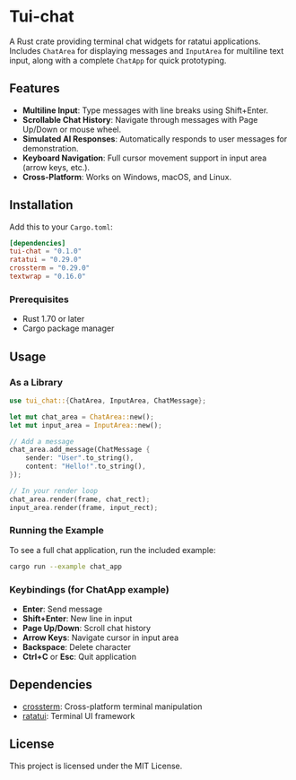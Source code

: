 # Tui-chat

A Rust crate providing terminal chat widgets for ratatui applications. Includes `ChatArea` for displaying messages and `InputArea` for multiline text input, along with a complete `ChatApp` for quick prototyping.

## Features

- **Multiline Input**: Type messages with line breaks using Shift+Enter.
- **Scrollable Chat History**: Navigate through messages with Page Up/Down or mouse wheel.
- **Simulated AI Responses**: Automatically responds to user messages for demonstration.
- **Keyboard Navigation**: Full cursor movement support in input area (arrow keys, etc.).
- **Cross-Platform**: Works on Windows, macOS, and Linux.

## Installation

Add this to your `Cargo.toml`:

```toml
[dependencies]
tui-chat = "0.1.0"
ratatui = "0.29.0"
crossterm = "0.29.0"
textwrap = "0.16.0"
```

### Prerequisites

- Rust 1.70 or later
- Cargo package manager

## Usage

### As a Library

```rust
use tui_chat::{ChatArea, InputArea, ChatMessage};

let mut chat_area = ChatArea::new();
let mut input_area = InputArea::new();

// Add a message
chat_area.add_message(ChatMessage {
    sender: "User".to_string(),
    content: "Hello!".to_string(),
});

// In your render loop
chat_area.render(frame, chat_rect);
input_area.render(frame, input_rect);
```

### Running the Example

To see a full chat application, run the included example:

```bash
cargo run --example chat_app
```

### Keybindings (for ChatApp example)

- **Enter**: Send message
- **Shift+Enter**: New line in input
- **Page Up/Down**: Scroll chat history
- **Arrow Keys**: Navigate cursor in input area
- **Backspace**: Delete character
- **Ctrl+C** or **Esc**: Quit application

## Dependencies

- [crossterm](https://crates.io/crates/crossterm): Cross-platform terminal manipulation
- [ratatui](https://crates.io/crates/ratatui): Terminal UI framework

## License

This project is licensed under the MIT License.